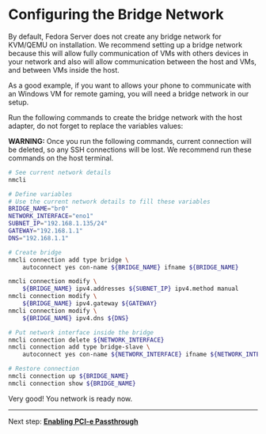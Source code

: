 # Configuring the Bridge Network

By default, Fedora Server does not create any bridge network for KVM/QEMU on installation. We recommend setting up a bridge network because this will allow fully communication of VMs with others devices in your network and also will allow communication between the host and VMs, and between VMs inside the host.

As a good example, if you want to allows your phone to communicate with an Windows VM for remote gaming, you will need a bridge network in our setup.

Run the following commands to create the bridge network with the host adapter, do not forget to replace the variables values:

**WARNING:** Once you run the following commands, current connection will be deleted, so any SSH connections will be lost. We recommend run these commands on the host terminal.

```bash
# See current network details
nmcli

# Define variables
# Use the current network details to fill these variables
BRIDGE_NAME="br0"
NETWORK_INTERFACE="eno1"
SUBNET_IP="192.168.1.135/24"
GATEWAY="192.168.1.1"
DNS="192.168.1.1"

# Create bridge
nmcli connection add type bridge \
    autoconnect yes con-name ${BRIDGE_NAME} ifname ${BRIDGE_NAME}

nmcli connection modify \
    ${BRIDGE_NAME} ipv4.addresses ${SUBNET_IP} ipv4.method manual
nmcli connection modify \
    ${BRIDGE_NAME} ipv4.gateway ${GATEWAY}
nmcli connection modify \
    ${BRIDGE_NAME} ipv4.dns ${DNS}

# Put network interface inside the bridge
nmcli connection delete ${NETWORK_INTERFACE}
nmcli connection add type bridge-slave \
    autoconnect yes con-name ${NETWORK_INTERFACE} ifname ${NETWORK_INTERFACE} master ${BRIDGE_NAME}

# Restore connection
nmcli connection up ${BRIDGE_NAME}
nmcli connection show ${BRIDGE_NAME}
```

Very good! You network is ready now.

----

Next step: **[Enabling PCI-e Passthrough](2%20-%20PCI-e%20Passthrough.md)**
